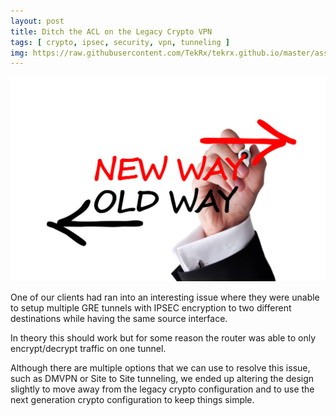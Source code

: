 ```yaml
---
layout: post
title: Ditch the ACL on the Legacy Crypto VPN
tags: [ crypto, ipsec, security, vpn, tunneling ]
img: https://raw.githubusercontent.com/TekRx/tekrx.github.io/master/assets/tunnel0.png
---
```




![oldnewway](/assets/oldwaynewway.jpg)

One of our clients had ran into an interesting issue where they were unable to setup multiple GRE tunnels with IPSEC encryption to two different destinations while having the same source interface.

In theory this should work but for some reason the router was able to only encrypt/decrypt traffic on one tunnel.


Although there are multiple options that we can use to resolve this issue, such as DMVPN or Site to Site tunneling, we ended up altering the design slightly to move away from the legacy crypto configuration and to use the next generation crypto configuration to keep things simple.
